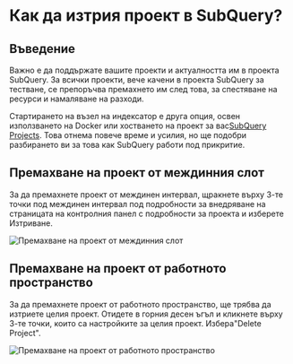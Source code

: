 # Как да изтрия проект в SubQuery?

## Въведение

Важно е да поддържате вашите проекти и актуалността им в проекта SubQuery. За всички проекти, вече качени в проекта SubQuery за тестване, се препоръчва премахнето им след това, за спестяване на ресурси и намаляване на разходи.

Стартирането на възел на индексатор е друга опция, освен използването на Docker или хостването на проект за вас[SubQuery Projects](https://project.subquery.network/). Това отнема повече време и усилия, но ще подобри разбирането ви за това как SubQuery работи под прикритие.

## Премахване на проект от междинния слот

За да премахнете проект от междинен интервал, щракнете върху 3-те точки под междинен интервал под подробности за внедряване на страницата на контролния панел с подробности за проекта и изберете Изтриване.

![Премахване на проект от междинния слот](/assets/img/delete_staging.png)

## Премахване на проект от работното пространство

За да премахнете проект от работното пространство, ще трябва да изтриете целия проект. Отидете в горния десен ъгъл и кликнете върху 3-те точки, които са настройките за целия проект. Избера"Delete Project".

![Премахване на проект от работното пространство](/assets/img/delete_production.png)
